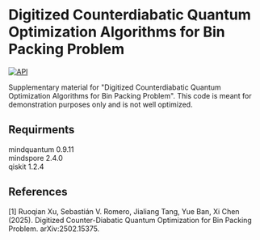 # Digitized Counterdiabatic Quantum Optimization Algorithms for Bin Packing Problem 
[![API](https://img.shields.io/badge/API-MindQuantum-red)](https://www.mindspore.cn/mindquantum/docs/zh-CN/master/overview.html)

Supplementary material for "Digitized Counterdiabatic Quantum Optimization Algorithms for Bin Packing Problem". This code is meant for demonstration purposes only and is not well optimized.



## Requirments
mindquantum                        0.9.11  
mindspore                          2.4.0  
qiskit                             1.2.4  

## References
<a id="1">[1]</a> 
Ruoqian Xu, Sebastián V. Romero, Jialiang Tang, Yue Ban, Xi Chen (2025). 
Digitized Counter-Diabatic Quantum Optimization for Bin Packing Problem. 
arXiv:2502.15375.

